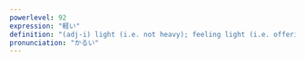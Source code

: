 ```yaml
---
powerlevel: 92
expression: "軽い"
definition: "(adj-i) light (i.e. not heavy); feeling light (i.e. offering little resistance, moving easily); light (i.e. of foot); nimble; agile; non-serious; minor; unimportant; trivial; (P)"
pronunciation: "かるい"
---
```

